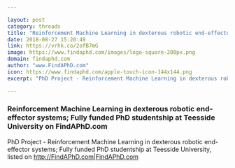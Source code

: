 ```yaml
---

layout: post
category: threads
title: "Reinforcement Machine Learning in dexterous robotic end-effector systems; Fully funded PhD studentship at Teesside University on FindAPhD.com"
date: 2018-08-27 15:20:49
link: https://vrhk.co/2ofB7mG
image: https://www.findaphd.com/images/logo-square-200px.png
domain: findaphd.com
author: "www.FindAPhD.com"
icon: https://www.findaphd.com/apple-touch-icon-144x144.png
excerpt: "PhD Project - Reinforcement Machine Learning in dexterous robotic end-effector systems; Fully funded PhD studentship at Teesside University, listed on <http://FindAPhD.com|FindAPhD.com>"

---
```


### Reinforcement Machine Learning in dexterous robotic end-effector systems; Fully funded PhD studentship at Teesside University on FindAPhD.com

PhD Project - Reinforcement Machine Learning in dexterous robotic end-effector systems; Fully funded PhD studentship at Teesside University, listed on <http://FindAPhD.com|FindAPhD.com>